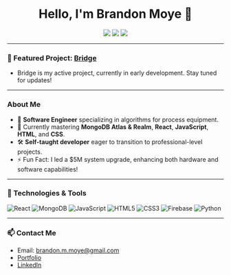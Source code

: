<h1 align="center">Hello, I'm Brandon Moye 👋</h1>
<p align="center">
  <a href="https://brandon-moye.github.io/"><img src="https://img.shields.io/badge/Portfolio-brandon--moye.github.io-blue?style=flat-square&logo=Google-Chrome"></a>
  <a href="https://www.linkedin.com/in/brandonmoye"><img src="https://img.shields.io/badge/LinkedIn-brandonmoye-blue?style=flat-square&logo=LinkedIn"></a>
  <a href="mailto:brandon.m.moye@gmail.com"><img src="https://img.shields.io/badge/Email-brandon.m.moye@gmail.com-blue?style=flat-square&logo=Gmail"></a>
</p>

---

### 🌟 Featured Project: [Bridge](https://github.com/Brandon-Moye/Bridge)
- Bridge is my active project, currently in early development. Stay tuned for updates!

---

### About Me
- 🚀 **Software Engineer** specializing in algorithms for process equipment.
- 🌱 Currently mastering **MongoDB Atlas & Realm**, **React**, **JavaScript**, **HTML**, and **CSS**.
- 🛠 **Self-taught developer** eager to transition to professional-level projects.
- ⚡ Fun Fact: I led a $5M system upgrade, enhancing both hardware and software capabilities!

---

### 🔧 Technologies & Tools

<p align="left">
  <img src="https://img.shields.io/badge/React-61DAFB?style=for-the-badge&logo=react&logoColor=black" alt="React" />
  <img src="https://img.shields.io/badge/MongoDB-47A248?style=for-the-badge&logo=mongodb&logoColor=white" alt="MongoDB" />
  <img src="https://img.shields.io/badge/JavaScript-F7DF1E?style=for-the-badge&logo=javascript&logoColor=black" alt="JavaScript" />
  <img src="https://img.shields.io/badge/HTML5-E34F26?style=for-the-badge&logo=html5&logoColor=white" alt="HTML5" />
  <img src="https://img.shields.io/badge/CSS3-1572B6?style=for-the-badge&logo=css3&logoColor=white" alt="CSS3" />
  <img src="https://img.shields.io/badge/Firebase-FFCA28?style=for-the-badge&logo=firebase&logoColor=black" alt="Firebase" />
  <img src="https://img.shields.io/badge/Python-3776AB?style=for-the-badge&logo=python&logoColor=white" alt="Python" />
</p>

---

### 📫 Contact Me
- Email: brandon.m.moye@gmail.com
- [Portfolio](https://brandon-moye.github.io/)
- [LinkedIn](https://www.linkedin.com/in/brandonmoye)
